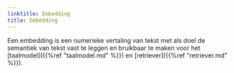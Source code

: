```yaml
---
linktitle: Embedding
title: Embedding
---
```

Een embedding is een numerieke vertaling van tekst met als doel de semantiek van tekst vast te leggen en bruikbaar te maken voor het [taalmodel]({{%ref "taalmodel.md" %}}) en [retriever]({{%ref "retriever.md" %}}).
